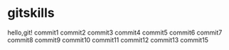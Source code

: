 # gitskills
hello,git!
commit1
commit2
commit3
commit4
commit5
commit6
commit7
commit8
commit9
commit10
commit11
commit12
commit13
commit15
